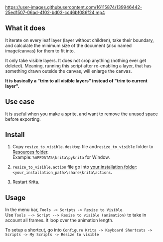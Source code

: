 https://user-images.githubusercontent.com/16115874/139946442-25ed1507-06ad-4102-bd03-cc46bf086f24.mp4


## What it does

It iterate on every leaf layer (layer without children), take their boundary, and calculate the minimum size of
the document (also named image/canvas) for them to fit into.

It only take visible layers. It does not crop anything (nothing ever get deleted). Meaning, running this script after re-enabling a layer, that has something drawn
outside the canvas, will enlarge the canvas.

**It is basically a "trim to all visible layers" instead of "trim to current layer".**


## Use case

It is useful when you make a sprite, and want to remove the unused space before exporting.


## Install

1. Copy `resize_to_visible.desktop` file and`resize_to_visible` folder to [Resources folder](https://docs.krita.org/en/reference_manual/resource_management.html#resource-management).  
   Example: `%APPDATA%\krita\pykrita` for Window.

2. `resize_to_visible.action` file go into [your installation folder](https://docs.krita.org/en/user_manual/python_scripting/krita_python_plugin_howto.html#creating-configurable-keyboard-shortcuts):
`<your_installation_path>\share\krita\actions`.

3. Restart Krita.


## Usage

In the menu bar, `Tools -> Scripts -> Resize to Visible`.  
Use `Tools --> Script --> Resize to visible (animation)` to take in account all frames. It loop over the animation length.

To setup a shortcut, go into `Configure Krita -> Keyboard Shortcuts -> Scripts -> My Scripts -> Resize to visible`


